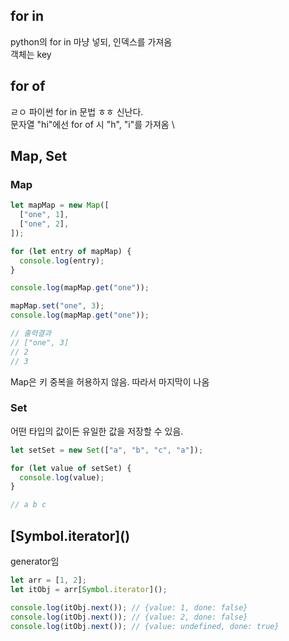 ## for in

python의 for in 마냥 넣되, 인덱스를 가져옴\
객체는 key

## for of

ㄹㅇ 파이썬 for in 문법 ㅎㅎ 신난다.\
문자열 "hi"에선 for of 시 "h", "i"를 가져옴 \

## Map, Set

### Map

```typescript
let mapMap = new Map([
  ["one", 1],
  ["one", 2],
]);

for (let entry of mapMap) {
  console.log(entry);
}

console.log(mapMap.get("one"));

mapMap.set("one", 3);
console.log(mapMap.get("one"));

// 출력결과
// ["one", 3]
// 2
// 3
```

Map은 키 중복을 허용하지 않음. 따라서 마지막이 나옴

### Set

어떤 타입의 값이든 유일한 값을 저장할 수 있음.

```typescript
let setSet = new Set(["a", "b", "c", "a"]);

for (let value of setSet) {
  console.log(value);
}

// a b c
```

## \[Symbol.iterator]()

generator임

```typescript
let arr = [1, 2];
let itObj = arr[Symbol.iterator]();

console.log(itObj.next()); // {value: 1, done: false}
console.log(itObj.next()); // {value: 2, done: false}
console.log(itObj.next()); // {value: undefined, done: true}
```
